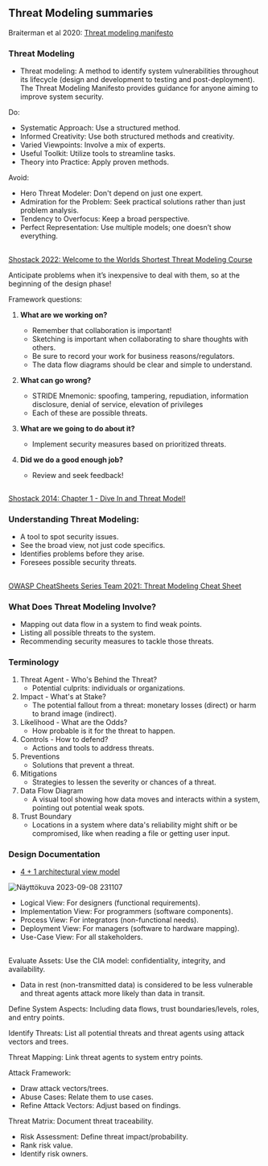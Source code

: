 ## Threat Modeling summaries

Braiterman et al 2020: [Threat modeling manifesto](https://www.threatmodelingmanifesto.org/)

### Threat Modeling
-	Threat modeling: A method to identify system vulnerabilities throughout its lifecycle (design and development to testing and post-deployment). The Threat Modeling Manifesto provides guidance for anyone aiming to improve system security.


Do:
- Systematic Approach: Use a structured method.
- Informed Creativity: Use both structured methods and creativity.
- Varied Viewpoints: Involve a mix of experts.
- Useful Toolkit: Utilize tools to streamline tasks.
- Theory into Practice: Apply proven methods. 


Avoid:
- Hero Threat Modeler: Don't depend on just one expert.
- Admiration for the Problem: Seek practical solutions rather than just problem analysis.
- Tendency to Overfocus: Keep a broad perspective.
- Perfect Representation: Use multiple models; one doesn’t show everything.

## 

[Shostack 2022: Welcome to the Worlds Shortest Threat Modeling Course](https://www.youtube.com/playlist?list=PLCVhBqLDKoOOZqKt74QI4pbDUnXSQo0nf)

Anticipate problems when it’s inexpensive to deal with them, so at the beginning of the design phase! 

Framework questions: 

1. **What are we working on?**
   - Remember that collaboration is important!
   - Sketching is important when collaborating to share thoughts with others.
   - Be sure to record your work for business reasons/regulators.
   - The data flow diagrams should be clear and simple to understand.

2.  **What can go wrong?**
     - STRIDE Mnemonic: spoofing, tampering, repudiation, information disclosure, denial of service, elevation of privileges
     - Each of these are possible threats.
    
3. **What are we going to do about it?**
   - Implement security measures based on prioritized threats.
     
4. **Did we do a good enough job?**
   - Review and seek feedback!

##

[Shostack 2014: Chapter 1 - Dive In and Threat Model!](https://www.oreilly.com/library/view/threat-modeling-designing/9781118810057/9781118810057c01.xhtml#c1)

### Understanding Threat Modeling:
- A tool to spot security issues.
- See the broad view, not just code specifics.
- Identifies problems before they arise.
- Foresees possible security threats.

##

[OWASP CheatSheets Series Team 2021: Threat Modeling Cheat Sheet](https://cheatsheetseries.owasp.org/cheatsheets/Threat_Modeling_Cheat_Sheet.html)

### What Does Threat Modeling Involve?
- Mapping out data flow in a system to find weak points.
- Listing all possible threats to the system.
- Recommending security measures to tackle those threats.


### Terminology
1. Threat Agent - Who's Behind the Threat?
   - Potential culprits: individuals or organizations.
2. Impact - What's at Stake?
   - The potential fallout from a threat: monetary losses (direct) or harm to brand image (indirect). 
3. Likelihood - What are the Odds?
   - How probable is it for the threat to happen.
4. Controls - How to defend?
   - Actions and tools to address threats.
5. Preventions
   - Solutions that prevent a threat.
6. Mitigations
   - Strategies to lessen the severity or chances of a threat.
7. Data Flow Diagram
   - A visual tool showing how data moves and interacts within a system, pointing out potential weak spots.
8. Trust Boundary
   - Locations in a system where data's reliability might shift or be compromised, like when reading a file or getting user input.


### Design Documentation
- [4 + 1 architectural view model](https://en.wikipedia.org/wiki/4%2B1_architectural_view_model)

![Näyttökuva 2023-09-08 231107](https://github.com/marissakirjonen/informationSecurity/assets/142782994/3b54b5a9-7fb1-47dd-9e04-23763c68a447)


- Logical View: For designers (functional requirements).
-	Implementation View: For programmers (software components).
-	Process View: For integrators (non-functional needs).
-	Deployment View: For managers (software to hardware mapping).
-	Use-Case View: For all stakeholders.

## 

Evaluate Assets: Use the CIA model: confidentiality, integrity, and availability. 
- Data in rest (non-transmitted data) is considered to be less vulnerable and threat agents attack more likely than data in transit. 

Define System Aspects: Including data flows, trust boundaries/levels, roles, and entry points.

Identify Threats: List all potential threats and threat agents using attack vectors and trees. 

Threat Mapping: Link threat agents to system entry points.

Attack Framework: 
- Draw attack vectors/trees.
- Abuse Cases: Relate them to use cases.
- Refine Attack Vectors: Adjust based on findings.

Threat Matrix: Document threat traceability.
- Risk Assessment: Define threat impact/probability.
- Rank risk value.
- Identify risk owners. 

